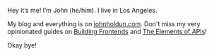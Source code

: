 Hey it’s me! I’m John (he/him). I live in Los Angeles.

My blog and everything is on [johnholdun.com](https://johnholdun.com). Don't miss my very opinionated guides on [Building Frontends](https://johnholdun.com/frontends/) and [The Elements of APIs](https://johnholdun.com/apis/)!

Okay bye!
